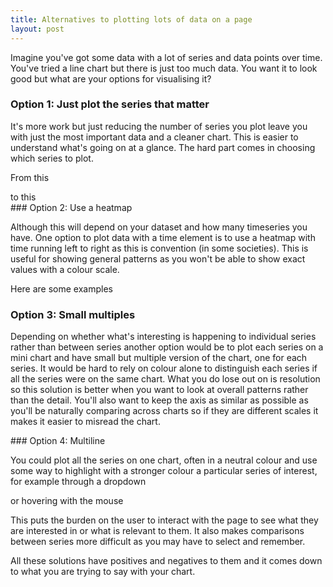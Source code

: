 ```yaml
---
title: Alternatives to plotting lots of data on a page
layout: post
---
```


Imagine you've got some data with a lot of series and data points over time. You've tried a line chart but there is just too much data. You want it to look good but what are your options for visualising it?

### Option 1: Just plot the series that matter

It's more work but just reducing the number of series you plot leave you with just the most important data and a cleaner chart. This is easier to understand what's going on at a glance. The hard part comes in choosing which series to plot.

From this
<div id="returntonormal5"></div>
<script>
var parent = pym.Parent('returntonormal5', 'https://www.ons.gov.uk/visualisations/dvc1174/fig2/index.html', {});
</script>
to this
<div id="returntonormal2"></div>
<script>
var parent2 = pym.Parent('returntonormal2', 'https://www.ons.gov.uk/visualisations/dvc1188/returntonormal/index.html', {});
</script>
### Option 2: Use a heatmap

Although this will depend on your dataset and how many timeseries you have. One option to plot data with a time element is to use a heatmap with time running left to right as this is convention (in some societies). This is useful for showing general patterns as you won't be able to show exact values with a colour scale.

Here are some examples
<div id="heatmap2"></div>
<div id="heatmap1"></div>

### Option 3: Small multiples

Depending on whether what's interesting is happening to individual series rather than between series another option would be to plot each series on a mini chart and have small but multiple version of the chart, one for each series. It would be hard to rely on colour alone to distinguish each series if all the series were on the same chart. What you do lose out on is resolution so this solution is better when you want to look at overall patterns rather than the detail. You'll also want to keep the axis as similar as possible as you'll be naturally comparing across charts so if they are different scales it makes it easier to misread the chart.

<div id="smallmultiple">
</div>
### Option 4: Multiline

You could plot all the series on one chart, often in a neutral colour and use some way to highlight with a stronger colour a particular series of interest, for example through a dropdown

<div id="dropdown"></div>

or hovering with the mouse

<div id="dropdown2"></div>

This puts the burden on the user to interact with the page to see what they are interested in or what is relevant to them. It also makes comparisons between series more difficult as you may have to select and remember.

All these solutions have positives and negatives to them and it comes down to what you are trying to say with your chart.

<script type="text/javascript" src="https://pym.nprapps.org/pym.v1.min.js"></script>

<script>
pym.Parent('heatmap1', 'https://www.ons.gov.uk/visualisations/dvc1234/heatmap/index.html', {});
pym.Parent('heatmap2', 'https://www.ons.gov.uk/visualisations/dvc1263/figure-4-heatmap/index.html', {});
pym.Parent('smallmultiple', 'https://www.ons.gov.uk/visualisations/dvc1276/reasonstoleavehome/index.html', {});
pym.Parent('dropdown', 'https://www.ons.gov.uk/visualisations/dvc1273/vacsregional/index.html', {});
pym.Parent('dropdown2', 'https://www.ons.gov.uk/visualisations/dvc938/timeseriesmultiline2/index.html', {});
</script>
